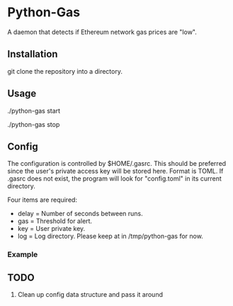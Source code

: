 # Python-Gas
A daemon that detects if Ethereum network gas prices are "low".

## Installation
git clone the repository into a directory.

## Usage
./python-gas start

./python-gas stop

## Config
The configuration is controlled by $HOME/.gasrc.  This should be preferred since the user's private access
key will be stored here.  Format is TOML.  If .gasrc does not exist, the program will look for "config.toml" in
its current directory.

Four items are required:

* delay = Number of seconds between runs.
* gas = Threshold for alert.
* key = User private key.
* log = Log directory.  Please keep at in /tmp/python-gas for now.

### Example

## TODO

1. Clean up config data structure and pass it around
